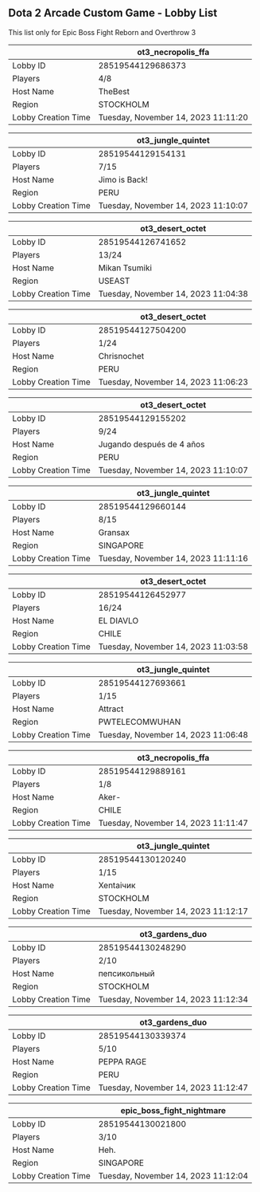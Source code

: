 ## Dota 2 Arcade Custom Game - Lobby List

This list only for Epic Boss Fight Reborn and Overthrow 3

|  | ot3_necropolis_ffa |
| ------ | ------ |
| Lobby ID | 28519544129686373 |
| Players | 4/8 |
| Host Name | TheBest |
| Region | STOCKHOLM |
| Lobby Creation Time | Tuesday, November 14, 2023 11:11:20 |


|  | ot3_jungle_quintet |
| ------ | ------ |
| Lobby ID | 28519544129154131 |
| Players | 7/15 |
| Host Name | Jimo is Back! |
| Region | PERU |
| Lobby Creation Time | Tuesday, November 14, 2023 11:10:07 |


|  | ot3_desert_octet |
| ------ | ------ |
| Lobby ID | 28519544126741652 |
| Players | 13/24 |
| Host Name | Mikan Tsumiki |
| Region | USEAST |
| Lobby Creation Time | Tuesday, November 14, 2023 11:04:38 |


|  | ot3_desert_octet |
| ------ | ------ |
| Lobby ID | 28519544127504200 |
| Players | 1/24 |
| Host Name | Chrisnochet |
| Region | PERU |
| Lobby Creation Time | Tuesday, November 14, 2023 11:06:23 |


|  | ot3_desert_octet |
| ------ | ------ |
| Lobby ID | 28519544129155202 |
| Players | 9/24 |
| Host Name | Jugando después de 4 años |
| Region | PERU |
| Lobby Creation Time | Tuesday, November 14, 2023 11:10:07 |


|  | ot3_jungle_quintet |
| ------ | ------ |
| Lobby ID | 28519544129660144 |
| Players | 8/15 |
| Host Name | Gransax |
| Region | SINGAPORE |
| Lobby Creation Time | Tuesday, November 14, 2023 11:11:16 |


|  | ot3_desert_octet |
| ------ | ------ |
| Lobby ID | 28519544126452977 |
| Players | 16/24 |
| Host Name | EL DIAVLO |
| Region | CHILE |
| Lobby Creation Time | Tuesday, November 14, 2023 11:03:58 |


|  | ot3_jungle_quintet |
| ------ | ------ |
| Lobby ID | 28519544127693661 |
| Players | 1/15 |
| Host Name | Attract |
| Region | PWTELECOMWUHAN |
| Lobby Creation Time | Tuesday, November 14, 2023 11:06:48 |


|  | ot3_necropolis_ffa |
| ------ | ------ |
| Lobby ID | 28519544129889161 |
| Players | 1/8 |
| Host Name | Aker- |
| Region | CHILE |
| Lobby Creation Time | Tuesday, November 14, 2023 11:11:47 |


|  | ot3_jungle_quintet |
| ------ | ------ |
| Lobby ID | 28519544130120240 |
| Players | 1/15 |
| Host Name | Xentaiчик |
| Region | STOCKHOLM |
| Lobby Creation Time | Tuesday, November 14, 2023 11:12:17 |


|  | ot3_gardens_duo |
| ------ | ------ |
| Lobby ID | 28519544130248290 |
| Players | 2/10 |
| Host Name | пепсикольный |
| Region | STOCKHOLM |
| Lobby Creation Time | Tuesday, November 14, 2023 11:12:34 |


|  | ot3_gardens_duo |
| ------ | ------ |
| Lobby ID | 28519544130339374 |
| Players | 5/10 |
| Host Name | PEPPA RAGE |
| Region | PERU |
| Lobby Creation Time | Tuesday, November 14, 2023 11:12:47 |


|  | epic_boss_fight_nightmare |
| ------ | ------ |
| Lobby ID | 28519544130021800 |
| Players | 3/10 |
| Host Name | Heh. |
| Region | SINGAPORE |
| Lobby Creation Time | Tuesday, November 14, 2023 11:12:04 |


